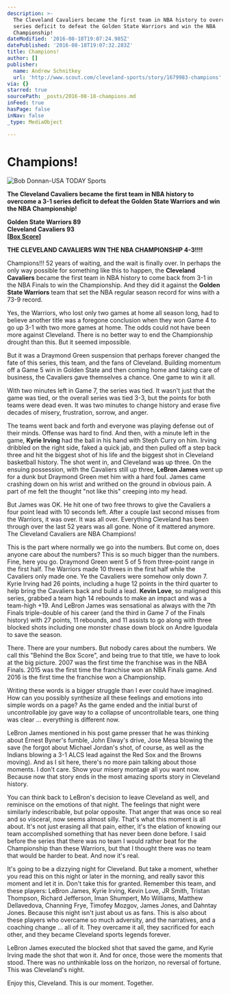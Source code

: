 ```yaml
---
description: >-
  The Cleveland Cavaliers became the first team in NBA history to overcome a 3-1
  series deficit to defeat the Golden State Warriors and win the NBA
  Championship!
dateModified: '2016-08-18T19:07:24.985Z'
datePublished: '2016-08-18T19:07:32.283Z'
title: Champions!
author: []
publisher:
  name: Andrew Schnitkey
  url: 'http://www.scout.com/cleveland-sports/story/1679983-champions'
via: {}
starred: true
sourcePath: _posts/2016-08-18-champions.md
inFeed: true
hasPage: false
inNav: false
_type: MediaObject

---
```

# Champions!
![Bob Donnan-USA TODAY Sports](https://the-grid-user-content.s3-us-west-2.amazonaws.com/f8742839-d7b4-436d-a42d-cad299cd9a52.jpg)

**The Cleveland Cavaliers became the first team in NBA history to overcome a 3-1 series deficit to defeat the Golden State Warriors and win the NBA Championship!**

**Golden State Warriors 89**  
**Cleveland Cavaliers 93**  
**\[[Box Score][0]\]**

**THE CLEVELAND CAVALIERS WIN THE NBA CHAMPIONSHIP 4-3!!!!**

Champions!!! 52 years of waiting, and the wait is finally over. In perhaps the only way possible for something like this to happen, the **Cleveland Cavaliers** became the first team in NBA history to come back from 3-1 in the NBA Finals to win the Championship. And they did it against the **Golden State Warriors** team that set the NBA regular season record for wins with a 73-9 record.

Yes, the Warriors, who lost only two games at home all season long, had to believe another title was a foregone conclusion when they won Game 4 to go up 3-1 with two more games at home. The odds could not have been more against Cleveland. There is no better way to end the Championship drought than this. But it seemed impossible.

But it was a Draymond Green suspension that perhaps forever changed the fate of this series, this team, and the fans of Cleveland. Building momentum off a Game 5 win in Golden State and then coming home and taking care of business, the Cavaliers gave themselves a chance. One game to win it all.

With two minutes left in Game 7, the series was tied. It wasn't just that the game was tied, or the overall series was tied 3-3, but the points for both teams were dead even. It was two minutes to change history and erase five decades of misery, frustration, sorrow, and anger.

The teams went back and forth and everyone was playing defense out of their minds. Offense was hard to find. And then, with a minute left in the game, **Kyrie Irving** had the ball in his hand with Steph Curry on him. Irving dribbled on the right side, faked a quick jab, and then pulled off a step back three and hit the biggest shot of his life and the biggest shot in Cleveland basketball history. The shot went in, and Cleveland was up three. On the ensuing possession, with the Cavaliers still up three, **LeBron James** went up for a dunk but Draymond Green met him with a hard foul. James came crashing down on his wrist and writhed on the ground in obvious pain. A part of me felt the thought "not like this" creeping into my head.

But James was OK. He hit one of two free throws to give the Cavaliers a four point lead with 10 seconds left. After a couple last second misses from the Warriors, it was over. It was all over. Everything Cleveland has been through over the last 52 years was all gone. None of it mattered anymore. The Cleveland Cavaliers are NBA Champions!

This is the part where normally we go into the numbers. But come on, does anyone care about the numbers? This is so much bigger than the numbers. Fine, here you go. Draymond Green went 5 of 5 from three-point range in the first half. The Warriors made 10 threes in the first half while the Cavaliers only made one. Ye the Cavaliers were somehow only down 7\. Kyrie Irving had 26 points, including a huge 12 points in the third quarter to help bring the Cavaliers back and build a lead. **Kevin Love**, so maligned this series, grabbed a team high 14 rebounds to make an impact and was a team-high +19\. And LeBron James was sensational as always with the 7th Finals triple-double of his career (and the third in Game 7 of the Finals history) with 27 points, 11 rebounds, and 11 assists to go along with three blocked shots including one monster chase down block on Andre Iguodala to save the season.

There. There are your numbers. But nobody cares about the numbers. We call this "Behind the Box Score", and being true to that title, we have to look at the big picture. 2007 was the first time the franchise was in the NBA Finals. 2015 was the first time the franchise won an NBA Finals game. And 2016 is the first time the franchise won a Championship.

Writing these words is a bigger struggle than I ever could have imagined. How can you possibly synthesize all these feelings and emotions into simple words on a page? As the game ended and the initial burst of uncontrollable joy gave way to a collapse of uncontrollable tears, one thing was clear ... everything is different now.

LeBron James mentioned in his post game presser that he was thinking about Ernest Byner's fumble, John Elway's drive, Jose Mesa blowing the save (he forgot about Michael Jordan's shot, of course, as well as the Indians blowing a 3-1 ALCS lead against the Red Sox and the Browns moving). And as I sit here, there's no more pain talking about those moments. I don't care. Show your misery montage all you want now. Because now that story ends in the most amazing sports story in Cleveland history.

You can think back to LeBron's decision to leave Cleveland as well, and reminisce on the emotions of that night. The feelings that night were similarly indescribable, but polar opposite. That anger that was once so real and so visceral, now seems almost silly. That's what this moment is all about. It's not just erasing all that pain, either, it's the elation of knowing our team accomplished something that has never been done before. I said before the series that there was no team I would rather beat for the Championship than these Warriors, but that I thought there was no team that would be harder to beat. And now it's real.

It's going to be a dizzying night for Cleveland. But take a moment, whether you read this on this night or later in the morning, and really savor this moment and let it in. Don't take this for granted. Remember this team, and these players: LeBron James, Kyrie Irving, Kevin Love, JR Smith, Tristan Thompson, Richard Jefferson, Iman Shumpert, Mo Williams, Matthew Dellavedova, Channing Frye, Timofey Mozgov, James Jones, and Dahntay Jones. Because this night isn't just about us as fans. This is also about these players who overcame so much adversity, and the narratives, and a coaching change ... all of it. They overcame it all, they sacrificed for each other, and they became Cleveland sports legends forever.

LeBron James executed the blocked shot that saved the game, and Kyrie Irving made the shot that won it. And for once, those were the moments that stood. There was no unthinkable loss on the horizon, no reversal of fortune. This was Cleveland's night.

Enjoy this, Cleveland. This is our moment. Together.

[0]: http://stats.nba.com/game/#!/0041500407/